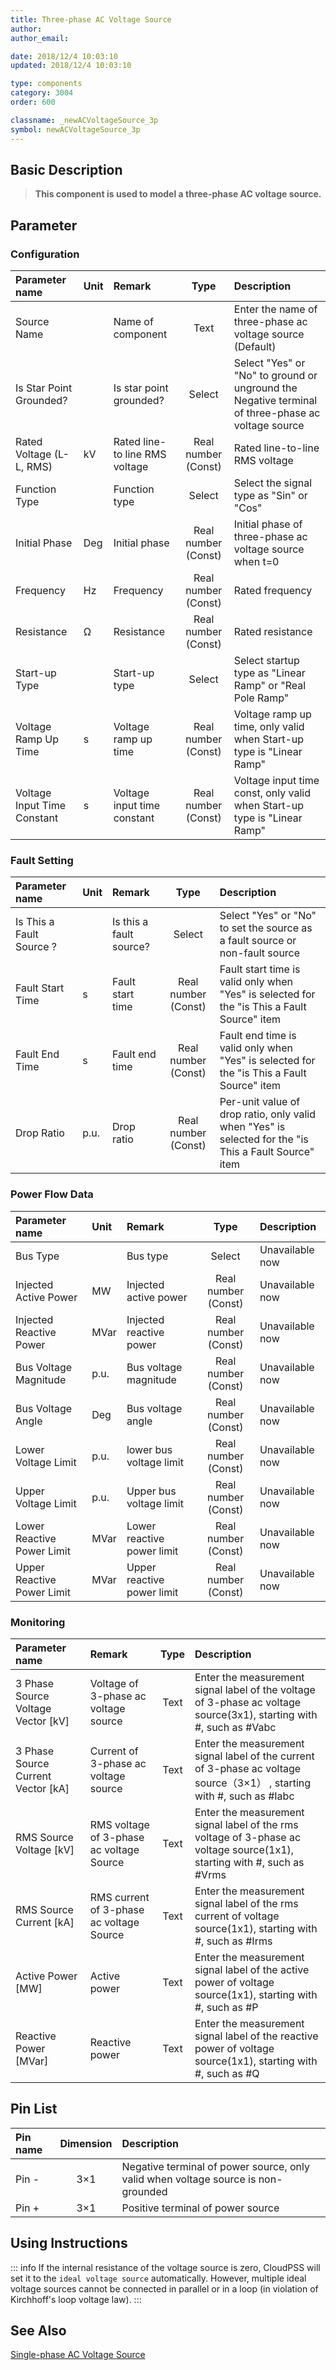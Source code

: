 ```yaml
---
title: Three-phase AC Voltage Source
author: 
author_email:

date: 2018/12/4 10:03:10
updated: 2018/12/4 10:03:10

type: components
category: 3004
order: 600

classname: _newACVoltageSource_3p
symbol: newACVoltageSource_3p
---
```

## Basic Description


> **This component is used to model a three-phase AC voltage source.**

## Parameter
### Configuration
| Parameter name | Unit | Remark | Type | Description |
| :--- | :--- | :--- | :--: | :--- |
| Source Name |  | Name of component | Text | Enter the name of three-phase ac voltage source (Default) |
| Is Star Point Grounded? |  | Is star point grounded? | Select | Select "Yes" or "No" to ground or unground the Negative terminal of three-phase ac voltage source |
| Rated Voltage (L-L, RMS) | kV | Rated line-to line RMS voltage | Real number (Const) | Rated line-to-line RMS voltage |
| Function Type |  | Function type | Select | Select the signal type as "Sin" or "Cos" |
| Initial Phase | Deg | Initial phase | Real number (Const) | Initial phase of three-phase ac voltage source when t=0 |
| Frequency | Hz | Frequency | Real number (Const) |  Rated frequency |
| Resistance | Ω | Resistance | Real number (Const) | Rated resistance |
| Start-up Type |  | Start-up type | Select | Select startup type as "Linear Ramp" or "Real Pole Ramp" |
| Voltage Ramp Up Time | s | Voltage ramp up time | Real number (Const) | Voltage ramp up time, only valid when Start-up type is "Linear Ramp" |
| Voltage Input Time Constant | s | Voltage input time constant | Real number (Const) | Voltage input time const, only valid when Start-up type is "Linear Ramp" |

### Fault Setting
| Parameter name | Unit | Remark | Type | Description |
| :--- | :--- | :--- | :--: | :--- |
| Is This a Fault Source ? |  | Is this a fault source? | Select | Select "Yes" or "No" to set the source as a fault source or non-fault source |
| Fault Start Time | s | Fault start time | Real number (Const) | Fault start time is valid only when "Yes" is selected for the "is This a Fault Source" item |
| Fault End Time | s | Fault end time | Real number (Const) | Fault end time is valid only when "Yes" is selected for the "is This a Fault Source" item |
| Drop Ratio | p.u. | Drop ratio | Real number (Const) | Per-unit value of drop ratio, only valid when "Yes" is selected for the "is This a Fault Source" item |

### Power Flow Data
| Parameter name | Unit | Remark | Type | Description |
| :--- | :--- | :--- | :--: | :--- |
| Bus Type |  | Bus type | Select | Unavailable now |
| Injected Active Power | MW | Injected active power | Real number (Const) | Unavailable now |
| Injected Reactive Power | MVar | Injected reactive power | Real number (Const) | Unavailable now |
| Bus Voltage Magnitude | p.u. | Bus voltage magnitude | Real number (Const) | Unavailable now |
| Bus Voltage Angle | Deg | Bus voltage angle | Real number (Const) | Unavailable now |
| Lower Voltage Limit | p.u. |lower bus voltage limit | Real number (Const) | Unavailable now |
| Upper Voltage Limit | p.u. | Upper bus voltage limit | Real number (Const) | Unavailable now |
| Lower Reactive Power Limit | MVar | Lower reactive power limit | Real number (Const) | Unavailable now |
| Upper Reactive Power Limit | MVar | Upper reactive power limit | Real number (Const) | Unavailable now |

### Monitoring
| Parameter name | Remark | Type | Description |
| :--- | :--- | :--: | :--- |
| 3 Phase Source Voltage Vector \[kV\] |  Voltage of 3-phase ac voltage source | Text | Enter the measurement signal label of the voltage of 3-phase ac voltage source(3x1), starting with #, such as #Vabc |
| 3 Phase Source Current Vector \[kA\] | Current of 3-phase ac voltage source | Text | Enter the measurement signal label of the current of 3-phase ac voltage source（3×1） , starting with #, such as #Iabc |
| RMS Source Voltage \[kV\] | RMS voltage of 3-phase ac voltage Source | Text | Enter the measurement signal label of the rms voltage of 3-phase ac voltage source(1x1), starting with #, such as #Vrms |
| RMS Source Current \[kA\] | RMS current of 3-phase ac voltage Source | Text | Enter the measurement signal label of the rms current of voltage source(1x1), starting with #, such as #Irms |
| Active Power \[MW\] | Active power | Text | Enter the measurement signal label of the active power of voltage source(1x1), starting with #, such as #P |
| Reactive Power \[MVar\] | Reactive power | Text | Enter the measurement signal label of the reactive power of voltage source(1x1), starting with #, such as #Q |


## Pin List

| Pin name | Dimension | Description |
| :--- | :--:  | :--- |
| Pin - | 3×1 | Negative terminal of power source, only valid when voltage source is non-grounded |
| Pin + | 3×1 | Positive terminal of power source |

## Using Instructions

::: info
If the internal resistance of the voltage source is zero, CloudPSS will set it to the `ideal voltage source` automatically. However, multiple ideal voltage sources cannot be connected in parallel or in a loop (in violation of Kirchhoff's loop voltage law).
:::


## See Also

[Single-phase AC Voltage Source](comp_newACVoltageSource_1p.md)
